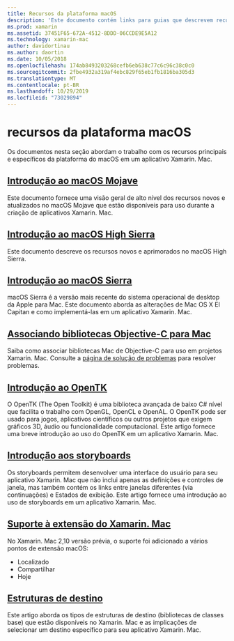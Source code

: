 ```yaml
---
title: Recursos da plataforma macOS
description: 'Este documento contém links para guias que descrevem recursos importantes da plataforma macOS e Xamarin. Mac: OpenTK, storyboards, extensões e muito mais.'
ms.prod: xamarin
ms.assetid: 37451F65-672A-4512-8DDD-06CCDE9E5A12
ms.technology: xamarin-mac
author: davidortinau
ms.author: daortin
ms.date: 10/05/2018
ms.openlocfilehash: 174ab8493203268cefb6eb638c77c6c96c38c0c0
ms.sourcegitcommit: 2fbe4932a319af4ebc829f65eb1fb1816ba305d3
ms.translationtype: MT
ms.contentlocale: pt-BR
ms.lasthandoff: 10/29/2019
ms.locfileid: "73029894"
---
```

# <a name="macos-platform-features"></a>recursos da plataforma macOS

Os documentos nesta seção abordam o trabalho com os recursos principais e específicos da plataforma do macOS em um aplicativo Xamarin. Mac.

## <a name="introduction-to-macos-mojavemacplatformintroduction-to-macos-mojaveindexmd"></a>[Introdução ao macOS Mojave](~/mac/platform/introduction-to-macos-mojave/index.md)

Este documento fornece uma visão geral de alto nível dos recursos novos e atualizados no macOS Mojave que estão disponíveis para uso durante a criação de aplicativos Xamarin. Mac.

## <a name="introduction-to-macos-high-sierramacplatformintroduction-to-macos-high-sierraindexmd"></a>[Introdução ao macOS High Sierra](~/mac/platform/introduction-to-macos-high-sierra/index.md)

Este documento descreve os recursos novos e aprimorados no macOS High Sierra.

## <a name="introduction-to-macos-sierramacplatformintroduction-to-macos-sierraindexmd"></a>[Introdução ao macOS Sierra](~/mac/platform/introduction-to-macos-sierra/index.md)

macOS Sierra é a versão mais recente do sistema operacional de desktop da Apple para Mac. Este documento aborda as alterações de Mac OS X El Capitan e como implementá-las em um aplicativo Xamarin. Mac.

## <a name="binding-objective-c-libraries-for-macbindingmd"></a>[Associando bibliotecas Objective-C para Mac](binding.md)

Saiba como associar bibliotecas Mac de Objective-C para uso em projetos Xamarin. Mac.
Consulte a [página de solução de problemas](~/cross-platform/macios/binding/troubleshooting.md) para resolver problemas.

## <a name="introduction-to-opentkmacplatformopentkmd"></a>[Introdução ao OpenTK](~/mac/platform/opentk.md)

O OpenTK (The Open Toolkit) é uma biblioteca avançada de baixo C# nível que facilita o trabalho com OpenGL, OpenCL e OpenAL. O OpenTK pode ser usado para jogos, aplicativos científicos ou outros projetos que exigem gráficos 3D, áudio ou funcionalidade computacional. Este artigo fornece uma breve introdução ao uso do OpenTK em um aplicativo Xamarin. Mac.

## <a name="introduction-to-storyboardsmacplatformstoryboardsindexmd"></a>[Introdução aos storyboards](~/mac/platform/storyboards/index.md)

Os storyboards permitem desenvolver uma interface do usuário para seu aplicativo Xamarin. Mac que não inclui apenas as definições e controles de janela, mas também contém os links entre janelas diferentes (via continuações) e Estados de exibição. Este artigo fornece uma introdução ao uso de storyboards em um aplicativo Xamarin. Mac.

## <a name="xamarinmac-extension-supportmacplatformextensionsmd"></a>[Suporte à extensão do Xamarin. Mac](~/mac/platform/extensions.md)

No Xamarin. Mac 2,10 versão prévia, o suporte foi adicionado a vários pontos de extensão macOS:

- Localizado
- Compartilhar
- Hoje

## <a name="target-frameworksmacplatformtarget-frameworkmd"></a>[Estruturas de destino](~/mac/platform/target-framework.md)

Este artigo aborda os tipos de estruturas de destino (bibliotecas de classes base) que estão disponíveis no Xamarin. Mac e as implicações de selecionar um destino específico para seu aplicativo Xamarin. Mac.
